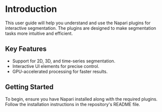 # Introduction

This user guide will help you understand and use the Napari plugins for interactive segmentation. The plugins are designed to make segmentation tasks more intuitive and efficient.

## Key Features
- Support for 2D, 3D, and time-series segmentation.
- Interactive UI elements for precise control.
- GPU-accelerated processing for faster results.

## Getting Started
To begin, ensure you have Napari installed along with the required plugins. Follow the installation instructions in the repository's README file.